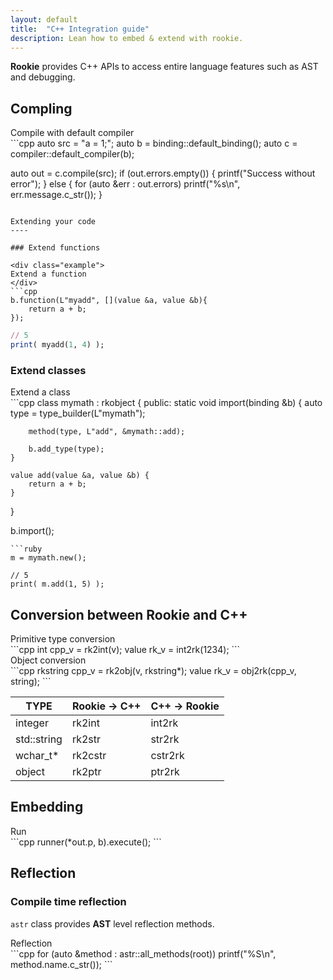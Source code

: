 ```yaml
---
layout: default
title:  "C++ Integration guide"
description: Lean how to embed & extend with rookie.
---
```


__Rookie__ provides C++ APIs to access entire language features such as AST and debugging.

Compling
----

<div class="example">
Compile with default compiler
</div>
```cpp
auto src = "a = 1;";
auto b = binding::default_binding();
auto c = compiler::default_compiler(b);

auto out = c.compile(src);
if (out.errors.empty()) {
    printf("Success without error");
}
else {
    for (auto &err : out.errors)
        printf("%s\n", err.message.c_str());
}
```

Extending your code
----

### Extend functions

<div class="example">
Extend a function
</div>
```cpp
b.function(L"myadd", [](value &a, value &b){
    return a + b;
});
```
```ruby
// 5
print( myadd(1, 4) );
```

### Extend classes

<div class="example">
Extend a class
</div>
```cpp
class mymath : rkobject<mymath> {
public:
    static void import(binding &b) {
        auto type = type_builder(L"mymath");

        method(type, L"add", &mymath::add);

        b.add_type(type);
    }

    value add(value &a, value &b) {
        return a + b;
    }
}

b.import<mymath>();
```
```ruby
m = mymath.new();

// 5
print( m.add(1, 5) );
```

Conversion between Rookie and C++
----

<div class="example">
Primitive type conversion
</div>
```cpp
int   cpp_v = rk2int(v);
value rk_v  = int2rk(1234);
```

<div class="example">
Object conversion
</div>
```cpp
rkstring cpp_v = rk2obj(v, rkstring*);
value    rk_v  = obj2rk(cpp_v, string);
```

|TYPE        |Rookie → C++  |C++ → Rookie  |
|------------|--------------|--------------|
|integer     |rk2int        |int2rk        |
|std::string |rk2str        |str2rk        |
|wchar_t*    |rk2cstr       |cstr2rk       |
|object      |rk2ptr        |ptr2rk        |

Embedding
----

<div class="example">
Run
</div>
```cpp
runner(*out.p, b).execute();
```

Reflection
----

### Compile time reflection

`astr` class provides __AST__ level reflection methods.

<div class="example">
Reflection
</div>
```cpp
for (auto &method : astr::all_methods(root))
    printf("%S\n", method.name.c_str());
```

